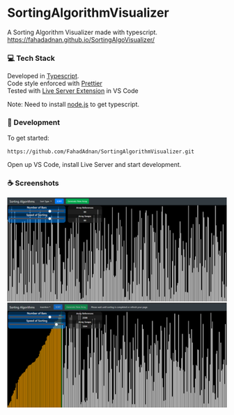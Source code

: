 # SortingAlgorithmVisualizer
A Sorting Algorithm Visualizer made with typescript. https://fahadadnan.github.io/SortingAlgoVisualizer/


### 💻 Tech Stack

Developed in [Typescript](https://www.typescriptlang.org/). <br/>
Code style enforced with [Prettier](https://prettier.io/) <br/>
Tested with [Live Server Extension](https://marketplace.visualstudio.com/items?itemName=ritwickdey.LiveServer) in VS Code <br/>

Note: Need to install [node.js](https://nodejs.org/en/download/) to get typescript.

### 🚀 Development

To get started:
```sh
https://github.com/FahadAdnan/SortingAlgorithmVisualizer.git
```
Open up VS Code, install Live Server and start development.


### ☕ Screenshots 
<p float="left">
 <img src="https://github.com/FahadAdnan/SortingAlgoVisualizer/blob/master/Screenshots/sorting_screenshot.png" />
 <img src="https://github.com/FahadAdnan/SortingAlgoVisualizer/blob/master/Screenshots/sorting_screenshot_2.png "/>
</p>
